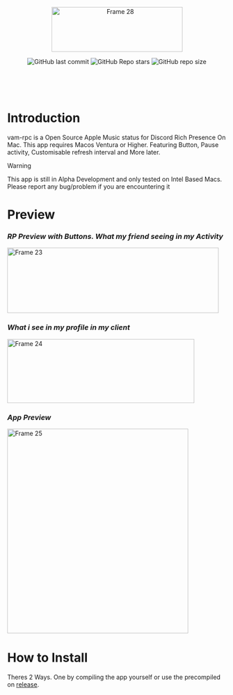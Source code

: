 <p align="center"><img width="301" height="103" alt="Frame 28" src="https://github.com/user-attachments/assets/653f640e-61ab-4d0f-9814-494984fcfa8f" />
</p>
</p>
<p align="center">
  <img alt="GitHub last commit" src="https://img.shields.io/github/last-commit/realidkroo/vam-rpc-discord-on-mac?display_timestamp=author&style=for-the-badge&logo=github&color=46adf2">
  <img alt="GitHub Repo stars" src="https://img.shields.io/github/stars/realidkroo/vam-rpc-discord-on-mac?style=for-the-badge&logo=star&color=46adf2">
  <img alt="GitHub repo size" src="https://img.shields.io/github/repo-size/realidkroo/vam-rpc-discord-on-mac?style=for-the-badge&color=%2346adf2">
</p>
<br>
<br>
<br>




# Introduction

vam-rpc is a Open Source Apple Music status for Discord Rich Presence On Mac. This app requires Macos Ventura or Higher. Featuring Button, Pause activity, Customisable refresh interval and More later.
> [!WARNING]  
> This app is still in Alpha Development and only tested on Intel Based Macs. Please report any bug/problem if you are encountering it

# Preview
### _RP Preview with Buttons. What my friend seeing in my Activity_
</p>
<img width="486" height="150" alt="Frame 23" src="https://github.com/user-attachments/assets/41eac37e-b30b-4de7-b09e-40cae4844664" />
</p>

### _What i see in my profile in my client_
</p>
<img width="430" height="147" alt="Frame 24" src="https://github.com/user-attachments/assets/142f8d8e-e1d3-40b2-bced-92173693f2c5" />
</p>

### _App Preview_
</p>
<img width="416" height="470" alt="Frame 25" src="https://github.com/user-attachments/assets/550e6d09-367d-4e70-bf20-614a5bc32fb6" />

# How to Install
Theres 2 Ways. One by compiling the app yourself or use the precompiled on [release](https://github.com/realidkroo/vam-rpc-discord-on-mac/releases/tag/Alpha).
